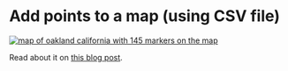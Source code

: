# Add points to a map (using CSV file)

[![map of oakland california with 145 markers on the map](screenshot.JPG)](https://domlet.github.io/oakland-map-landmarks/)

Read about it on [this blog post](https://domlet.github.io/posts/dots-on-a-map/).
